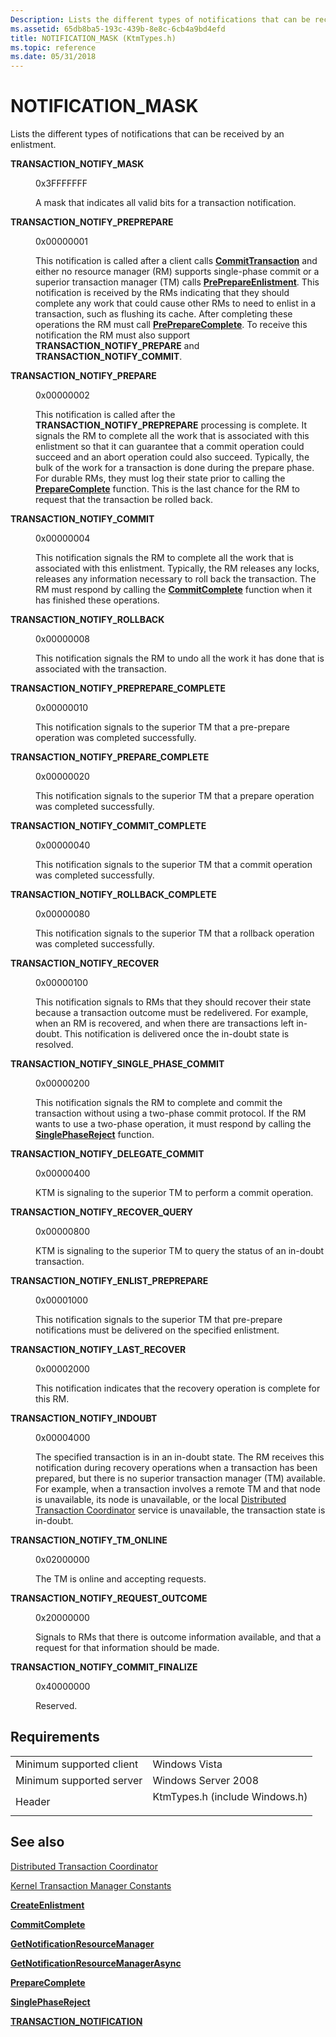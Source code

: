 ```yaml
---
Description: Lists the different types of notifications that can be received by an enlistment.
ms.assetid: 65db8ba5-193c-439b-8e8c-6cb4a9bd4efd
title: NOTIFICATION_MASK (KtmTypes.h)
ms.topic: reference
ms.date: 05/31/2018
---
```


# NOTIFICATION\_MASK

Lists the different types of notifications that can be received by an enlistment.

<dl> <dt>

<span id="TRANSACTION_NOTIFY_MASK"></span><span id="transaction_notify_mask"></span>**TRANSACTION\_NOTIFY\_MASK**
</dt> <dd> <dl> <dt>

0x3FFFFFFF
</dt> <dt>



A mask that indicates all valid bits for a transaction notification.


</dt> </dl> </dd> <dt>

<span id="TRANSACTION_NOTIFY_PREPREPARE"></span><span id="transaction_notify_preprepare"></span>**TRANSACTION\_NOTIFY\_PREPREPARE**
</dt> <dd> <dl> <dt>

0x00000001
</dt> <dt>



This notification is called after a client calls [**CommitTransaction**](/windows/desktop/api/Ktmw32/nf-ktmw32-committransaction) and either no resource manager (RM) supports single-phase commit or a superior transaction manager (TM) calls [**PrePrepareEnlistment**](/windows/desktop/api/KtmW32/nf-ktmw32-preprepareenlistment). This notification is received by the RMs indicating that they should complete any work that could cause other RMs to need to enlist in a transaction, such as flushing its cache. After completing these operations the RM must call [**PrePrepareComplete**](/windows/desktop/api/Ktmw32/nf-ktmw32-prepreparecomplete). To receive this notification the RM must also support **TRANSACTION\_NOTIFY\_PREPARE** and **TRANSACTION\_NOTIFY\_COMMIT**.


</dt> </dl> </dd> <dt>

<span id="TRANSACTION_NOTIFY_PREPARE"></span><span id="transaction_notify_prepare"></span>**TRANSACTION\_NOTIFY\_PREPARE**
</dt> <dd> <dl> <dt>

0x00000002
</dt> <dt>



This notification is called after the **TRANSACTION\_NOTIFY\_PREPREPARE** processing is complete. It signals the RM to complete all the work that is associated with this enlistment so that it can guarantee that a commit operation could succeed and an abort operation could also succeed. Typically, the bulk of the work for a transaction is done during the prepare phase. For durable RMs, they must log their state prior to calling the [**PrepareComplete**](/windows/desktop/api/Ktmw32/nf-ktmw32-preparecomplete) function. This is the last chance for the RM to request that the transaction be rolled back.


</dt> </dl> </dd> <dt>

<span id="TRANSACTION_NOTIFY_COMMIT"></span><span id="transaction_notify_commit"></span>**TRANSACTION\_NOTIFY\_COMMIT**
</dt> <dd> <dl> <dt>

0x00000004
</dt> <dt>



This notification signals the RM to complete all the work that is associated with this enlistment. Typically, the RM releases any locks, releases any information necessary to roll back the transaction. The RM must respond by calling the [**CommitComplete**](/windows/desktop/api/Ktmw32/nf-ktmw32-commitcomplete) function when it has finished these operations.


</dt> </dl> </dd> <dt>

<span id="TRANSACTION_NOTIFY_ROLLBACK"></span><span id="transaction_notify_rollback"></span>**TRANSACTION\_NOTIFY\_ROLLBACK**
</dt> <dd> <dl> <dt>

0x00000008
</dt> <dt>



This notification signals the RM to undo all the work it has done that is associated with the transaction.


</dt> </dl> </dd> <dt>

<span id="TRANSACTION_NOTIFY_PREPREPARE_COMPLETE"></span><span id="transaction_notify_preprepare_complete"></span>**TRANSACTION\_NOTIFY\_PREPREPARE\_COMPLETE**
</dt> <dd> <dl> <dt>

0x00000010
</dt> <dt>



This notification signals to the superior TM that a pre-prepare operation was completed successfully.


</dt> </dl> </dd> <dt>

<span id="TRANSACTION_NOTIFY_PREPARE_COMPLETE"></span><span id="transaction_notify_prepare_complete"></span>**TRANSACTION\_NOTIFY\_PREPARE\_COMPLETE**
</dt> <dd> <dl> <dt>

0x00000020
</dt> <dt>



This notification signals to the superior TM that a prepare operation was completed successfully.


</dt> </dl> </dd> <dt>

<span id="TRANSACTION_NOTIFY_COMMIT_COMPLETE"></span><span id="transaction_notify_commit_complete"></span>**TRANSACTION\_NOTIFY\_COMMIT\_COMPLETE**
</dt> <dd> <dl> <dt>

0x00000040
</dt> <dt>



This notification signals to the superior TM that a commit operation was completed successfully.


</dt> </dl> </dd> <dt>

<span id="TRANSACTION_NOTIFY_ROLLBACK_COMPLETE"></span><span id="transaction_notify_rollback_complete"></span>**TRANSACTION\_NOTIFY\_ROLLBACK\_COMPLETE**
</dt> <dd> <dl> <dt>

0x00000080
</dt> <dt>



This notification signals to the superior TM that a rollback operation was completed successfully.


</dt> </dl> </dd> <dt>

<span id="TRANSACTION_NOTIFY_RECOVER"></span><span id="transaction_notify_recover"></span>**TRANSACTION\_NOTIFY\_RECOVER**
</dt> <dd> <dl> <dt>

0x00000100
</dt> <dt>



This notification signals to RMs that they should recover their state because a transaction outcome must be redelivered. For example, when an RM is recovered, and when there are transactions left in-doubt. This notification is delivered once the in-doubt state is resolved.


</dt> </dl> </dd> <dt>

<span id="TRANSACTION_NOTIFY_SINGLE_PHASE_COMMIT"></span><span id="transaction_notify_single_phase_commit"></span>**TRANSACTION\_NOTIFY\_SINGLE\_PHASE\_COMMIT**
</dt> <dd> <dl> <dt>

0x00000200
</dt> <dt>



This notification signals the RM to complete and commit the transaction without using a two-phase commit protocol. If the RM wants to use a two-phase operation, it must respond by calling the [**SinglePhaseReject**](/windows/desktop/api/Ktmw32/nf-ktmw32-singlephasereject) function.


</dt> </dl> </dd> <dt>

<span id="TRANSACTION_NOTIFY_DELEGATE_COMMIT"></span><span id="transaction_notify_delegate_commit"></span>**TRANSACTION\_NOTIFY\_DELEGATE\_COMMIT**
</dt> <dd> <dl> <dt>

0x00000400
</dt> <dt>



KTM is signaling to the superior TM to perform a commit operation.


</dt> </dl> </dd> <dt>

<span id="TRANSACTION_NOTIFY_RECOVER_QUERY"></span><span id="transaction_notify_recover_query"></span>**TRANSACTION\_NOTIFY\_RECOVER\_QUERY**
</dt> <dd> <dl> <dt>

0x00000800
</dt> <dt>



KTM is signaling to the superior TM to query the status of an in-doubt transaction.


</dt> </dl> </dd> <dt>

<span id="TRANSACTION_NOTIFY_ENLIST_PREPREPARE"></span><span id="transaction_notify_enlist_preprepare"></span>**TRANSACTION\_NOTIFY\_ENLIST\_PREPREPARE**
</dt> <dd> <dl> <dt>

0x00001000
</dt> <dt>



This notification signals to the superior TM that pre-prepare notifications must be delivered on the specified enlistment.


</dt> </dl> </dd> <dt>

<span id="TRANSACTION_NOTIFY_LAST_RECOVER"></span><span id="transaction_notify_last_recover"></span>**TRANSACTION\_NOTIFY\_LAST\_RECOVER**
</dt> <dd> <dl> <dt>

0x00002000
</dt> <dt>



This notification indicates that the recovery operation is complete for this RM.


</dt> </dl> </dd> <dt>

<span id="TRANSACTION_NOTIFY_INDOUBT"></span><span id="transaction_notify_indoubt"></span>**TRANSACTION\_NOTIFY\_INDOUBT**
</dt> <dd> <dl> <dt>

0x00004000
</dt> <dt>



The specified transaction is in an in-doubt state. The RM receives this notification during recovery operations when a transaction has been prepared, but there is no superior transaction manager (TM) available. For example, when a transaction involves a remote TM and that node is unavailable, its node is unavailable, or the local [Distributed Transaction Coordinator](/previous-versions/windows/desktop/ms684146(v=vs.85)) service is unavailable, the transaction state is in-doubt.


</dt> </dl> </dd> <dt>

<span id="TRANSACTION_NOTIFY_TM_ONLINE"></span><span id="transaction_notify_tm_online"></span>**TRANSACTION\_NOTIFY\_TM\_ONLINE**
</dt> <dd> <dl> <dt>

0x02000000
</dt> <dt>



The TM is online and accepting requests.


</dt> </dl> </dd> <dt>

<span id="TRANSACTION_NOTIFY_REQUEST_OUTCOME"></span><span id="transaction_notify_request_outcome"></span>**TRANSACTION\_NOTIFY\_REQUEST\_OUTCOME**
</dt> <dd> <dl> <dt>

0x20000000
</dt> <dt>



Signals to RMs that there is outcome information available, and that a request for that information should be made.


</dt> </dl> </dd> <dt>

<span id="TRANSACTION_NOTIFY_COMMIT_FINALIZE"></span><span id="transaction_notify_commit_finalize"></span>**TRANSACTION\_NOTIFY\_COMMIT\_FINALIZE**
</dt> <dd> <dl> <dt>

0x40000000
</dt> <dt>



Reserved.


</dt> </dl> </dd> </dl>

## Requirements



|                                     |                                                                                                           |
|-------------------------------------|-----------------------------------------------------------------------------------------------------------|
| Minimum supported client<br/> | Windows Vista<br/>                                                                                  |
| Minimum supported server<br/> | Windows Server 2008<br/>                                                                            |
| Header<br/>                   | <dl> <dt>KtmTypes.h (include Windows.h)</dt> </dl> |



## See also

<dl> <dt>

[Distributed Transaction Coordinator](/previous-versions/windows/desktop/ms684146(v=vs.85))
</dt> <dt>

[Kernel Transaction Manager Constants](kernel-transaction-manager-constants.md)
</dt> <dt>

[**CreateEnlistment**](/windows/desktop/api/KtmW32/nf-ktmw32-createenlistment)
</dt> <dt>

[**CommitComplete**](/windows/desktop/api/Ktmw32/nf-ktmw32-commitcomplete)
</dt> <dt>

[**GetNotificationResourceManager**](/windows/desktop/api/KtmW32/nf-ktmw32-getnotificationresourcemanager)
</dt> <dt>

[**GetNotificationResourceManagerAsync**](/windows/desktop/api/KtmW32/nf-ktmw32-getnotificationresourcemanagerasync)
</dt> <dt>

[**PrepareComplete**](/windows/desktop/api/Ktmw32/nf-ktmw32-preparecomplete)
</dt> <dt>

[**SinglePhaseReject**](/windows/desktop/api/Ktmw32/nf-ktmw32-singlephasereject)
</dt> <dt>

[**TRANSACTION\_NOTIFICATION**](/windows/desktop/api/KtmTypes/ns-ktmtypes-transaction_notification)
</dt> </dl>

 

